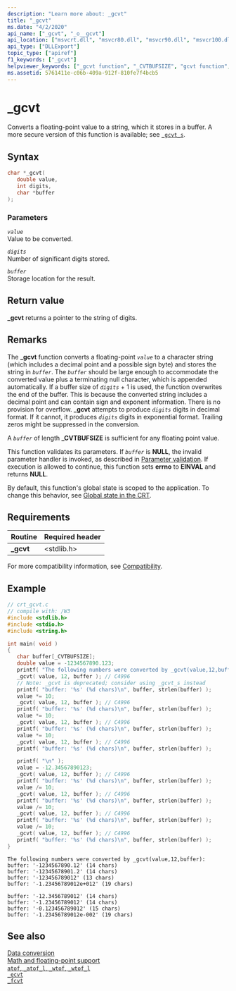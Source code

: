 ```yaml
---
description: "Learn more about: _gcvt"
title: "_gcvt"
ms.date: "4/2/2020"
api_name: ["_gcvt", "_o__gcvt"]
api_location: ["msvcrt.dll", "msvcr80.dll", "msvcr90.dll", "msvcr100.dll", "msvcr100_clr0400.dll", "msvcr110.dll", "msvcr110_clr0400.dll", "msvcr120.dll", "msvcr120_clr0400.dll", "ucrtbase.dll", "api-ms-win-crt-convert-l1-1-0.dll", "api-ms-win-crt-private-l1-1-0.dll"]
api_type: ["DLLExport"]
topic_type: ["apiref"]
f1_keywords: ["_gcvt"]
helpviewer_keywords: ["_gcvt function", "_CVTBUFSIZE", "gcvt function", "floating-point functions, converting number to string", "numbers, converting to strings", "conversions, floating point to strings", "strings [C++], converting from floating point", "CVTBUFSIZE"]
ms.assetid: 5761411e-c06b-409a-912f-810fe7f4bcb5
---
```

# _gcvt

Converts a floating-point value to a string, which it stores in a buffer. A more secure version of this function is available; see [`_gcvt_s`](gcvt-s.md).

## Syntax

```C
char *_gcvt(
   double value,
   int digits,
   char *buffer
);
```

### Parameters

*`value`*\
Value to be converted.

*`digits`*\
Number of significant digits stored.

*`buffer`*\
Storage location for the result.

## Return value

**_gcvt** returns a pointer to the string of digits.

## Remarks

The **_gcvt** function converts a floating-point *`value`* to a character string (which includes a decimal point and a possible sign byte) and stores the string in *`buffer`*. The *`buffer`* should be large enough to accommodate the converted value plus a terminating null character, which is appended automatically. If a buffer size of *`digits`* + 1 is used, the function overwrites the end of the buffer. This is because the converted string includes a decimal point and can contain sign and exponent information. There is no provision for overflow. **_gcvt** attempts to produce *`digits`* digits in decimal format. If it cannot, it produces *`digits`* digits in exponential format. Trailing zeros might be suppressed in the conversion.

A *`buffer`* of length **_CVTBUFSIZE** is sufficient for any floating point value.

This function validates its parameters. If *`buffer`* is **NULL**, the invalid parameter handler is invoked, as described in [Parameter validation](../parameter-validation.md). If execution is allowed to continue, this function sets **errno** to **EINVAL** and returns **NULL**.

By default, this function's global state is scoped to the application. To change this behavior, see [Global state in the CRT](../global-state.md).

## Requirements

|Routine|Required header|
|-------------|---------------------|
|**_gcvt**|\<stdlib.h>|

For more compatibility information, see [Compatibility](../compatibility.md).

## Example

```C
// crt_gcvt.c
// compile with: /W3
#include <stdlib.h>
#include <stdio.h>
#include <string.h>

int main( void )
{
   char buffer[_CVTBUFSIZE];
   double value = -1234567890.123;
   printf( "The following numbers were converted by _gcvt(value,12,buffer):\n" );
   _gcvt( value, 12, buffer ); // C4996
   // Note: _gcvt is deprecated; consider using _gcvt_s instead
   printf( "buffer: '%s' (%d chars)\n", buffer, strlen(buffer) );
   value *= 10;
   _gcvt( value, 12, buffer ); // C4996
   printf( "buffer: '%s' (%d chars)\n", buffer, strlen(buffer) );
   value *= 10;
   _gcvt( value, 12, buffer ); // C4996
   printf( "buffer: '%s' (%d chars)\n", buffer, strlen(buffer) );
   value *= 10;
   _gcvt( value, 12, buffer ); // C4996
   printf( "buffer: '%s' (%d chars)\n", buffer, strlen(buffer) );

   printf( "\n" );
   value = -12.34567890123;
   _gcvt( value, 12, buffer ); // C4996
   printf( "buffer: '%s' (%d chars)\n", buffer, strlen(buffer) );
   value /= 10;
   _gcvt( value, 12, buffer ); // C4996
   printf( "buffer: '%s' (%d chars)\n", buffer, strlen(buffer) );
   value /= 10;
   _gcvt( value, 12, buffer ); // C4996
   printf( "buffer: '%s' (%d chars)\n", buffer, strlen(buffer) );
   value /= 10;
   _gcvt( value, 12, buffer ); // C4996
   printf( "buffer: '%s' (%d chars)\n", buffer, strlen(buffer) );
}
```

```Output
The following numbers were converted by _gcvt(value,12,buffer):
buffer: '-1234567890.12' (14 chars)
buffer: '-12345678901.2' (14 chars)
buffer: '-123456789012' (13 chars)
buffer: '-1.23456789012e+012' (19 chars)

buffer: '-12.3456789012' (14 chars)
buffer: '-1.23456789012' (14 chars)
buffer: '-0.123456789012' (15 chars)
buffer: '-1.23456789012e-002' (19 chars)
```

## See also

[Data conversion](../data-conversion.md)\
[Math and floating-point support](../floating-point-support.md)\
[`atof`, `_atof_l`, `_wtof`, `_wtof_l`](atof-atof-l-wtof-wtof-l.md)\
[`_ecvt`](ecvt.md)\
[`_fcvt`](fcvt.md)
